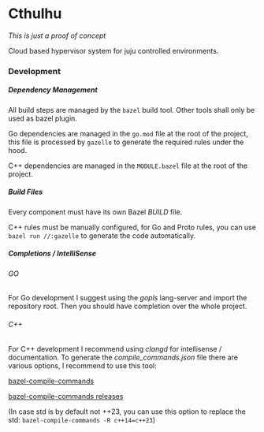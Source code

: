 # Cthulhu

*This is just a proof of concept*

Cloud based hypervisor system for juju controlled environments.

### Development


##### Dependency Management

All build steps are managed by the `bazel` build tool. Other tools shall only be used as bazel plugin.

Go dependencies are managed in the `go.mod` file at the root of the project, this file is processed by `gazelle` to generate the required rules under the hood.

C++ dependencies are managed in the `MODULE.bazel` file at the root of the project.

##### Build Files

Every component must have its own Bazel *BUILD* file.

C++ rules must be manually configured, for Go and Proto rules, you can use `bazel run //:gazelle` to generate the code automatically.

##### Completions / IntelliSense

###### GO

For Go development I suggest using the *gopls* lang-server and import the repository root. Then you should have completion over the whole project.

###### C++

For C++ development I recommend using *clangd* for intellisense / documentation.
To generate the *compile_commands.json* file there are various options, I recommend to use this tool:

[bazel-compile-commands](https://github.com/kiron1/bazel-compile-commands)

[bazel-compile-commands releases](https://github.com/kiron1/bazel-compile-commands/releases)

(In case std is by default not ++23, you can use this option to replace the std: `bazel-compile-commands -R c++14=c++23`)
